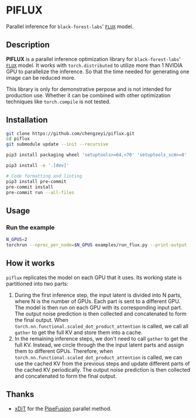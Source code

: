 # PIFLUX

Parallel inference for `black-forest-labs`' [`FLUX`](https://huggingface.co/black-forest-labs/FLUX.1-dev) model.

## Description

**PIFLUX** is a parallel inference optimization library for `black-forest-labs`' [`FLUX`](https://huggingface.co/black-forest-labs/FLUX.1-dev) model. It works with `torch.distributed` to utilize more than 1 NVIDIA GPU to parallelize the inference. So that the time needed for generating one image can be reduced more.

This library is only for demonstrative perpose and is not intended for production use. Whether it can be combined with other optimization techniques like `torch.compile` is not tested.

## Installation

```bash
git clone https://github.com/chengzeyi/piflux.git
cd piflux
git submodule update --init --recursive

pip3 install packaging wheel 'setuptools>=64,<70' 'setuptools_scm>=8'

pip3 install -e '.[dev]'

# Code formatting and linting
pip3 install pre-commit
pre-commit install
pre-commit run --all-files
```

## Usage

### Run the example

```bash
N_GPUS=2
torchrun --nproc_per_node=$N_GPUS examples/run_flux.py --print-output
```

## How it works

`piflux` replicates the model on each GPU that it uses. Its working state is partitioned into two parts:

1. During the first inference step, the input latent is divided into N parts, where N is the number of GPUs. Each part is sent to a different GPU. The model is then run on each GPU with its corresponding input part. The output noise prediction is then collected and concatenated to form the final output. When `torch.nn.functional.scaled_dot_product_attention` is called, we call all `gather` to get the full KV and store them into a cache.
2. In the remaining inference steps, we don't need to call `gather` to get the full KV. Instead, we circle through the the input latent parts and assign them to different GPUs. Therefore, when `torch.nn.functional.scaled_dot_product_attention` is called, we can use the cached KV from the previous steps and update different parts of the cached KV periodically. The output noise prediction is then collected and concatenated to form the final output.

## Thanks

- [xDiT](https://github.com/xdit-project/xDiT) for the [PipeFusion](https://github.com/xdit-project/xDiT/blob/main/docs/methods/pipefusion.md) parallel method.
